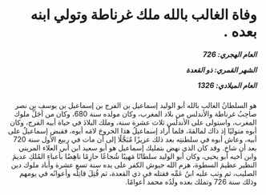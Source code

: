 <h1 dir="rtl">وفاة الغالب بالله ملك غرناطة وتولي ابنه بعده .</h1>

<h5 dir="rtl">العام الهجري:  726

الشهر القمري: ذو القعدة

العام الميلادي: 1326</h5>

<p dir="rtl">هو السلطانُ الغالب بالله أبو الوليد إسماعيل بن الفرج بن إسماعيل بن يوسف بن نصر صاحِبُ غرناطة والأندلس من بلاد المغرب، وكان مولده سنة 680، وكان من أجَلِّ ملوك المغرب، واستولى على الأندلُسِ ثلاث عشرة سنة، وملك البلادَ في حياة أبيه الفرج، وكان أبوه متوليًا إذ ذاك لمالقةَ، فلما أراد إسماعيلُ هذا الخروجَ لامَه أبوه، فقبض إسماعيلُ على أبيه، وعاش أبوه في سلطنتِه بعد ذلك عزيزًا مُبَجَّلًا إلى أن مات في ربيع الأول سنة 720 بعد أن شاخ. وقد كان الذي نهض بتمليك إسماعيل هو أبو سعيد ابن أبي العلاء المريني وابن أخيه أبو يحيى، وكان أبو الوليد سلطانًا مَهيبًا شُجاعًا حازِمًا ناهِضًا بأعباءِ المُلكِ عديمَ النظير عظيمَ السطوة، هزم الله جيوش الكفر على يده سنة تسع عشرة وأباد ملوك دين الصليب، ثم وثب عليه ابنُ عَمِّه فقتله في ذي القعدة، ثم قُتِلَ قاتِلُه وأعوانُه في يومهم وذلك سنة 726 وتملك بعده ولَدُه محمد أعوامًا.</p></br>
